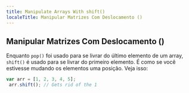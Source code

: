 ```yaml
---
title: Manipulate Arrays With shift()
localeTitle: Manipular Matrizes Com Deslocamento ()
---
```

## Manipular Matrizes Com Deslocamento ()

Enquanto `pop()` foi usado para se livrar do último elemento de um array, `shift()` é usado para se livrar do primeiro elemento. É como se você estivesse mudando os elementos uma posição. Veja isso:

```javascript
var arr = [1, 2, 3, 4, 5]; 
 arr.shift(); // Gets rid of the 1 

```